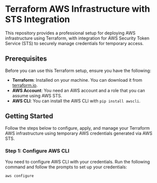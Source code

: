# Terraform AWS Infrastructure with STS Integration

This repository provides a professional setup for deploying AWS infrastructure using Terraform, with integration for AWS Security Token Service (STS) to securely manage credentials for temporary access.

## Prerequisites

Before you can use this Terraform setup, ensure you have the following:

- **Terraform**: Installed on your machine. You can download it from [terraform.io](https://www.terraform.io/downloads.html).
- **AWS Account**: You need an AWS account and a role that you can assume using AWS STS.
- **AWS CLI**: You can install the AWS CLI with `pip install awscli`.

## Getting Started

Follow the steps below to configure, apply, and manage your Terraform AWS infrastructure using temporary AWS credentials generated via AWS STS.

### Step 1: Configure AWS CLI

You need to configure AWS CLI with your credentials. Run the following command and follow the prompts to set up your credentials:

```bash
aws configure